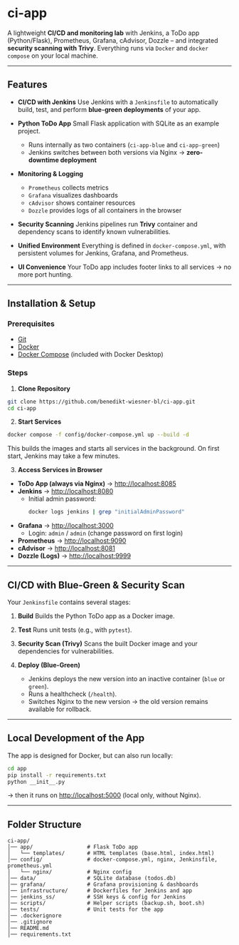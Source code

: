 
# ci-app

A lightweight **CI/CD and monitoring lab** with Jenkins, a ToDo app (Python/Flask), Prometheus, Grafana, cAdvisor, Dozzle – and integrated **security scanning with Trivy**.
Everything runs via `Docker` and `docker compose` on your local machine.

---

## Features

- **CI/CD with Jenkins**
  Use Jenkins with a `Jenkinsfile` to automatically build, test, and perform **blue-green deployments** of your app.

- **Python ToDo App**
  Small Flask application with SQLite as an example project.
  - Runs internally as two containers (`ci-app-blue` and `ci-app-green`)
  - Jenkins switches between both versions via Nginx → **zero-downtime deployment**

- **Monitoring & Logging**
  - `Prometheus` collects metrics
  - `Grafana` visualizes dashboards
  - `cAdvisor` shows container resources
  - `Dozzle` provides logs of all containers in the browser

- **Security Scanning**
  Jenkins pipelines run **Trivy** container and dependency scans to identify known vulnerabilities.

- **Unified Environment**
  Everything is defined in `docker-compose.yml`, with persistent volumes for Jenkins, Grafana, and Prometheus.

- **UI Convenience**
  Your ToDo app includes footer links to all services → no more port hunting.

---

## Installation & Setup

### Prerequisites

- [Git](https://git-scm.com/)
- [Docker](https://docs.docker.com/get-docker/)
- [Docker Compose](https://docs.docker.com/compose/) (included with Docker Desktop)

### Steps

1. **Clone Repository**

```bash
git clone https://github.com/benedikt-wiesner-bl/ci-app.git
cd ci-app
```

2. **Start Services**

```bash
docker compose -f config/docker-compose.yml up --build -d
```

This builds the images and starts all services in the background.
On first start, Jenkins may take a few minutes.

3. **Access Services in Browser**

- **ToDo App (always via Nginx)** → [http://localhost:8085](http://localhost:8085)
- **Jenkins** → [http://localhost:8080](http://localhost:8080)
  - Initial admin password:
    ```bash
    docker logs jenkins | grep "initialAdminPassword"
    ```
- **Grafana** → [http://localhost:3000](http://localhost:3000)
  - Login: `admin` / `admin` (change password on first login)
- **Prometheus** → [http://localhost:9090](http://localhost:9090)
- **cAdvisor** → [http://localhost:8081](http://localhost:8081)
- **Dozzle (Logs)** → [http://localhost:9999](http://localhost:9999)

---

## CI/CD with Blue-Green & Security Scan

Your `Jenkinsfile` contains several stages:

1. **Build**
   Builds the Python ToDo app as a Docker image.

2. **Test**
   Runs unit tests (e.g., with `pytest`).

3. **Security Scan (Trivy)**
   Scans the built Docker image and your dependencies for vulnerabilities.

4. **Deploy (Blue-Green)**
   - Jenkins deploys the new version into an inactive container (`blue` or `green`).
   - Runs a healthcheck (`/health`).
   - Switches Nginx to the new version → the old version remains available for rollback.

---

## Local Development of the App

The app is designed for Docker, but can also run locally:

```bash
cd app
pip install -r requirements.txt
python __init__.py
```

→ then it runs on [http://localhost:5000](http://localhost:5000) (local only, without Nginx).

---

## Folder Structure

```
ci-app/
│── app/                 # Flask ToDo app
│   └── templates/       # HTML templates (base.html, index.html)
│── config/              # docker-compose.yml, nginx, Jenkinsfile, prometheus.yml
│   └── nginx/           # Nginx config
│── data/                # SQLite database (todos.db)
│── grafana/             # Grafana provisioning & dashboards
│── infrastructure/      # Dockerfiles for Jenkins and app
│── jenkins_ss/          # SSH keys & config for Jenkins
│── scripts/             # Helper scripts (backup.sh, boot.sh)
│── tests/               # Unit tests for the app
│── .dockerignore
│── .gitignore
│── README.md
│── requirements.txt
```
